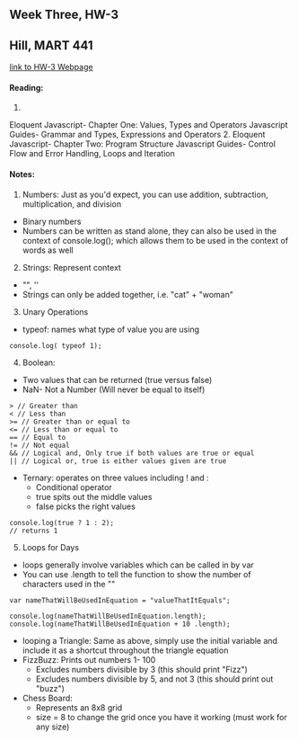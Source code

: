 ## Week Three, HW-3
## Hill, MART 441

[link to HW-3 Webpage](https://annalhill.github.io/hill_441/HW-3/main.html)

#### Reading:
1.
Eloquent Javascript- Chapter One: Values, Types and Operators
Javascript Guides- Grammar and Types, Expressions and Operators
2.
Eloquent Javascript- Chapter Two: Program Structure
Javascript Guides- Control Flow and Error Handling, Loops and Iteration

#### Notes:
1. Numbers: Just as you'd expect, you can use addition, subtraction, multiplication, and division
  - Binary numbers
  - Numbers can be written as stand alone, they can also be used in the context of console.log(); which allows them to be used in the context of words as well

2. Strings: Represent context
  - "", ''
  - Strings can only be added together, i.e. "cat" + "woman"

3. Unary Operations
  - typeof: names what type of value you are using

```
console.log( typeof 1);
```

4. Boolean:
  - Two values that can be returned (true versus false)
  - NaN- Not a Number (Will never be equal to itself)

```
> // Greater than
< // Less than
>= // Greater than or equal to
<= // Less than or equal to
== // Equal to
!= // Not equal
&& // Logical and, Only true if both values are true or equal
|| // Logical or, true is either values given are true
```

  - Ternary: operates on three values including ! and :
    - Conditional operator
    - true spits out the middle values
    - false picks the right values

```
console.log(true ? 1 : 2);
// returns 1
```

5. Loops for Days
  - loops generally involve variables which can be called in by var
  - You can use .length to tell the function to show the number of characters used in the ""

```
var nameThatWillBeUsedInEquation = "valueThatItEquals";

console.log(nameThatWillBeUsedInEquation.length);
console.log(nameThatWillBeUsedInEquation + 10 .length);
```

  - looping a Triangle: Same as above, simply use the initial variable and include it as a shortcut throughout the triangle equation
  - FizzBuzz: Prints out numbers 1- 100
    - Excludes numbers divisible by 3 (this should print "Fizz")
    - Excludes numbers divisible by 5, and not 3 (this should print out "buzz")
  - Chess Board:
    - Represents an 8x8 grid
    - size = 8 to change the grid once you have it working (must work for any size)
